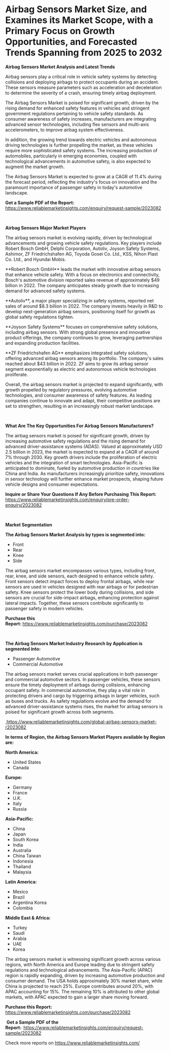 <p><h1>Airbag Sensors Market Size, and Examines its Market Scope, with a Primary Focus on Growth Opportunities, and Forecasted Trends Spanning from 2025 to 2032</h1></p><p><strong>Airbag Sensors Market Analysis and Latest Trends</strong></p>
<p><p>Airbag sensors play a critical role in vehicle safety systems by detecting collisions and deploying airbags to protect occupants during an accident. These sensors measure parameters such as acceleration and deceleration to determine the severity of a crash, ensuring timely airbag deployment.</p><p>The Airbag Sensors Market is poised for significant growth, driven by the rising demand for enhanced safety features in vehicles and stringent government regulations pertaining to vehicle safety standards. As consumer awareness of safety increases, manufacturers are integrating advanced sensor technologies, including flex sensors and multi-axis accelerometers, to improve airbag system effectiveness.</p><p>In addition, the growing trend towards electric vehicles and autonomous driving technologies is further propelling the market, as these vehicles require more sophisticated safety systems. The increasing production of automobiles, particularly in emerging economies, coupled with technological advancements in automotive safety, is also expected to augment the market growth.</p><p>The Airbag Sensors Market is expected to grow at a CAGR of 11.4% during the forecast period, reflecting the industry's focus on innovation and the paramount importance of passenger safety in today's automotive landscape.</p></p>
<p><strong>Get a Sample PDF of the Report:&nbsp;</strong> <a href="https://www.reliablemarketinsights.com/enquiry/request-sample/2023082?utm_campaign=2143&utm_medium=2&utm_source=Github&utm_content=ia&utm_term=12022025&utm_id=airbag-sensors">https://www.reliablemarketinsights.com/enquiry/request-sample/2023082</a></p>
<p>&nbsp;</p>
<p><strong>Airbag Sensors Major Market Players</strong></p>
<p><p>The airbag sensors market is evolving rapidly, driven by technological advancements and growing vehicle safety regulations. Key players include Robert Bosch GmbH, Delphi Corporation, Autoliv, Joyson Safety Systems, Ashimor, ZF Friedrichshafen AG, Toyoda Gosei Co. Ltd., KSS, Nihon Plast Co. Ltd., and Hyundai Mobis.</p><p>**Robert Bosch GmbH** leads the market with innovative airbag sensors that enhance vehicle safety. With a focus on electronics and connectivity, Bosch's automotive division reported sales revenue of approximately $49 billion in 2022. The company anticipates steady growth due to increasing demand for advanced safety systems.</p><p>**Autoliv**, a major player specializing in safety systems, reported net sales of around $8.3 billion in 2022. The company invests heavily in R&D to develop next-generation airbag sensors, positioning itself for growth as global safety regulations tighten.</p><p>**Joyson Safety Systems** focuses on comprehensive safety solutions, including airbag sensors. With strong global presence and innovative product offerings, the company continues to grow, leveraging partnerships and expanding production facilities.</p><p>**ZF Friedrichshafen AG** emphasizes integrated safety solutions, offering advanced airbag sensors among its portfolio. The company's sales reached about $43 billion in 2022. ZF aims to grow its airbag sensor segment exponentially as electric and autonomous vehicle technologies proliferate.</p><p>Overall, the airbag sensors market is projected to expand significantly, with growth propelled by regulatory pressures, evolving automotive technologies, and consumer awareness of safety features. As leading companies continue to innovate and adapt, their competitive positions are set to strengthen, resulting in an increasingly robust market landscape.</p></p>
<p>&nbsp;</p>
<p><strong>What Are The Key Opportunities For Airbag Sensors Manufacturers?</strong></p>
<p><p>The airbag sensors market is poised for significant growth, driven by increasing automotive safety regulations and the rising demand for advanced driver-assistance systems (ADAS). Valued at approximately USD 2.5 billion in 2023, the market is expected to expand at a CAGR of around 7% through 2030. Key growth drivers include the proliferation of electric vehicles and the integration of smart technologies. Asia-Pacific is anticipated to dominate, fueled by automotive production in countries like China and India. As manufacturers increasingly prioritize safety, innovations in sensor technology will further enhance market prospects, shaping future vehicle designs and consumer expectations.</p></p>
<p><strong>Inquire or Share Your Questions If Any Before Purchasing This Report:</strong> <a href="https://www.reliablemarketinsights.com/enquiry/pre-order-enquiry/2023082?utm_campaign=2143&utm_medium=2&utm_source=Github&utm_content=ia&utm_term=12022025&utm_id=airbag-sensors">https://www.reliablemarketinsights.com/enquiry/pre-order-enquiry/2023082</a></p>
<p>&nbsp;</p>
<p><strong>Market Segmentation</strong></p>
<p><strong>The Airbag Sensors Market Analysis by types is segmented into:</strong></p>
<p><ul><li>Front</li><li>Rear</li><li>Knee</li><li>Side</li></ul></p>
<p><p>The airbag sensors market encompasses various types, including front, rear, knee, and side sensors, each designed to enhance vehicle safety. Front sensors detect impact forces to deploy frontal airbags, while rear sensors are used in vehicles designed with rear airbags or for pedestrian safety. Knee sensors protect the lower body during collisions, and side sensors are crucial for side-impact airbags, enhancing protection against lateral impacts. Together, these sensors contribute significantly to passenger safety in modern vehicles.</p></p>
<p><strong>Purchase this Report:&nbsp;</strong><a href="https://www.reliablemarketinsights.com/purchase/2023082?utm_campaign=2143&utm_medium=2&utm_source=Github&utm_content=ia&utm_term=12022025&utm_id=airbag-sensors">https://www.reliablemarketinsights.com/purchase/2023082</a></p>
<p>&nbsp;</p>
<p><strong>The Airbag Sensors Market Industry Research by Application is segmented into:</strong></p>
<p><ul><li>Passenger Automotive</li><li>Commercial Automotive</li></ul></p>
<p><p>The airbag sensors market serves crucial applications in both passenger and commercial automotive sectors. In passenger vehicles, these sensors ensure the timely deployment of airbags during collisions, enhancing occupant safety. In commercial automotive, they play a vital role in protecting drivers and cargo by triggering airbags in larger vehicles, such as buses and trucks. As safety regulations evolve and the demand for advanced driver-assistance systems rises, the market for airbag sensors is poised for significant growth across both segments.</p></p>
<p><a href="https://www.reliablemarketinsights.com/global-airbag-sensors-market-r2023082?utm_campaign=2143&utm_medium=2&utm_source=Github&utm_content=ia&utm_term=12022025&utm_id=airbag-sensors">&nbsp;https://www.reliablemarketinsights.com/global-airbag-sensors-market-r2023082</a></p>
<p><strong>In terms of Region, the Airbag Sensors Market Players available by Region are:</strong></p>
<p>
    <p> <strong> North America: </strong>
        <ul>
            <li>United States</li>
            <li>Canada</li>
        </ul>
        </p> 
    <p> <strong> Europe: </strong>
        <ul>
            <li>Germany</li>
            <li>France</li>
            <li>U.K.</li>
            <li>Italy</li>
            <li>Russia</li>
        </ul>
        </p> 
    <p> <strong> Asia-Pacific: </strong>
        <ul>
            <li>China</li>
            <li>Japan</li>
            <li>South Korea</li>
            <li>India</li>
            <li>Australia</li>
            <li>China Taiwan</li>
            <li>Indonesia</li>
            <li>Thailand</li>
            <li>Malaysia</li>
        </ul>
        </p> 
    <p> <strong> Latin America: </strong>
        <ul>
            <li>Mexico</li>
            <li>Brazil</li>
            <li>Argentina Korea</li>
            <li>Colombia</li>
        </ul>
        </p> 
    <p> <strong> Middle East & Africa: </strong>
        <ul>
            <li>Turkey</li>
            <li>Saudi</li>
            <li>Arabia</li>
            <li>UAE</li>
            <li>Korea</li>
        </ul>
    </p>
    </p>
<p><p>The airbag sensors market is witnessing significant growth across various regions, with North America and Europe leading due to stringent safety regulations and technological advancements. The Asia-Pacific (APAC) region is rapidly expanding, driven by increasing automotive production and consumer demand. The USA holds approximately 30% market share, while China is projected to reach 25%. Europe contributes around 20%, with APAC accounting for 15%. The remaining 10% is attributed to other global markets, with APAC expected to gain a larger share moving forward.</p></p>
<p><strong>Purchase this Report: </strong><a href="https://www.reliablemarketinsights.com/purchase/2023082?utm_campaign=2143&utm_medium=2&utm_source=Github&utm_content=ia&utm_term=12022025&utm_id=airbag-sensors">https://www.reliablemarketinsights.com/purchase/2023082</a></p>
<p>&nbsp;<strong>Get a Sample PDF of the Report:&nbsp;&nbsp;</strong><a href="https://www.reliablemarketinsights.com/enquiry/request-sample/2023082?utm_campaign=2143&utm_medium=2&utm_source=Github&utm_content=ia&utm_term=12022025&utm_id=airbag-sensors">https://www.reliablemarketinsights.com/enquiry/request-sample/2023082</a></p>
<p><strong></strong></p>
<p>Check more reports on <a href="https://www.reliablemarketinsights.com/?utm_campaign=2143&utm_medium=2&utm_source=Github&utm_content=ia&utm_term=12022025&utm_id=airbag-sensors">https://www.reliablemarketinsights.com/</a></p>